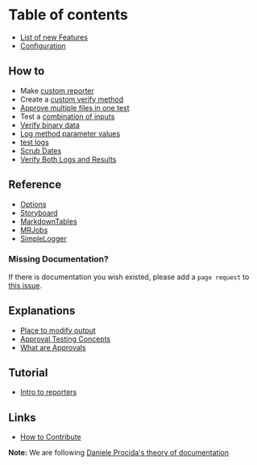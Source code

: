 # Table of contents

-   [List of new Features](features.md)
-   [Configuration](configuration.md)

## How to

-   Make [custom reporter](how_to/create_a_custom_reporter.md)
-   Create a [custom verify method](how_to/create_custom_verify_methods.md)
-   [Approve multiple files in one test](how_to/multiple_approvals_per_test.md)
-   Test a [combination of inputs](how_to/test_combinations_of_inputs.md)
-   [Verify binary data](how_to/verify-binary.md)
-   [Log method parameter values](how_to/log_method_parameter_values.md)
-   [test logs](how_to/test_logs.md)
-   [Scrub Dates](how_to/scrub_dates.md)
-   [Verify Both Logs and Results](how_to/verify_both_logs_and_results.md)

## Reference

-   [Options](reference/options.md)
-   [Storyboard](reference/storyboard.md)
-   [MarkdownTables](reference/markdown_table.md)
-   [MRJobs](reference/mr_job.md)
-   [SimpleLogger](reference/simple_logger.md)

### Missing Documentation?

If there is documentation you wish existed, please add a `page request` to [this issue](https://github.com/approvals/ApprovalTests.Python/issues/135).

## Explanations

-   [Place to modify output](https://github.com/approvals/ApprovalTests.Documentation/blob/main/explanations/creating_output.md)
-   [Approval Testing Concepts](https://github.com/approvals/ApprovalTests.Documentation/blob/main/explanations/approval_testing.md)
-   [What are Approvals](explanation/what_are_approvals.md)

## Tutorial

-   [Intro to reporters](tutorial/intro-to-reporters.md)

## Links

-   [How to Contribute](Contribute.md)

**Note:** We are following [Daniele Procida's theory of documentation](https://documentation.divio.com)
